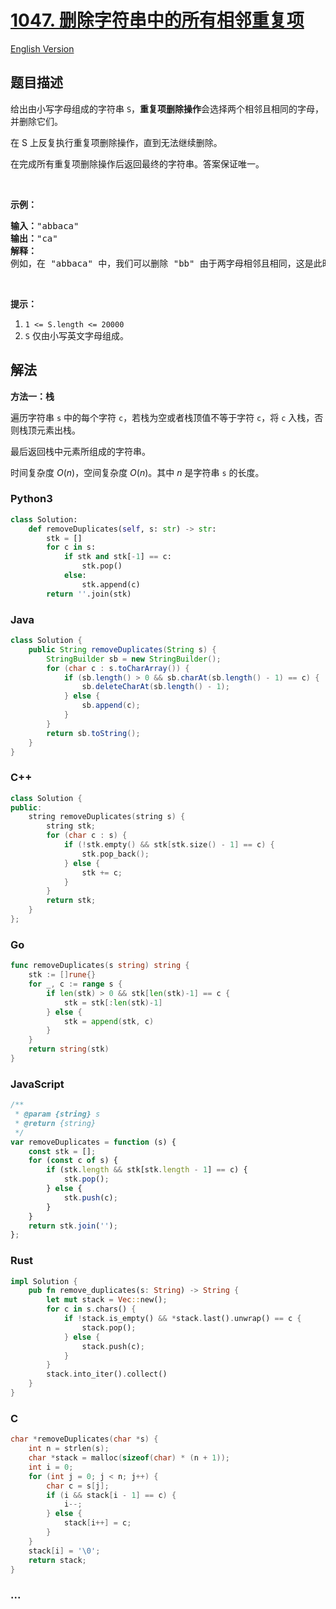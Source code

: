 # [1047. 删除字符串中的所有相邻重复项](https://leetcode.cn/problems/remove-all-adjacent-duplicates-in-string)

[English Version](/solution/1000-1099/1047.Remove%20All%20Adjacent%20Duplicates%20In%20String/README_EN.md)

## 题目描述

<!-- 这里写题目描述 -->

<p>给出由小写字母组成的字符串&nbsp;<code>S</code>，<strong>重复项删除操作</strong>会选择两个相邻且相同的字母，并删除它们。</p>

<p>在 S 上反复执行重复项删除操作，直到无法继续删除。</p>

<p>在完成所有重复项删除操作后返回最终的字符串。答案保证唯一。</p>

<p>&nbsp;</p>

<p><strong>示例：</strong></p>

<pre><strong>输入：</strong>&quot;abbaca&quot;
<strong>输出：</strong>&quot;ca&quot;
<strong>解释：</strong>
例如，在 &quot;abbaca&quot; 中，我们可以删除 &quot;bb&quot; 由于两字母相邻且相同，这是此时唯一可以执行删除操作的重复项。之后我们得到字符串 &quot;aaca&quot;，其中又只有 &quot;aa&quot; 可以执行重复项删除操作，所以最后的字符串为 &quot;ca&quot;。
</pre>

<p>&nbsp;</p>

<p><strong>提示：</strong></p>

<ol>
	<li><code>1 &lt;= S.length &lt;= 20000</code></li>
	<li><code>S</code> 仅由小写英文字母组成。</li>
</ol>

## 解法

<!-- 这里可写通用的实现逻辑 -->

**方法一：栈**

遍历字符串 `s` 中的每个字符 `c`，若栈为空或者栈顶值不等于字符 `c`，将 `c` 入栈，否则栈顶元素出栈。

最后返回栈中元素所组成的字符串。

时间复杂度 $O(n)$，空间复杂度 $O(n)$。其中 $n$ 是字符串 `s` 的长度。

<!-- tabs:start -->

### **Python3**

<!-- 这里可写当前语言的特殊实现逻辑 -->

```python
class Solution:
    def removeDuplicates(self, s: str) -> str:
        stk = []
        for c in s:
            if stk and stk[-1] == c:
                stk.pop()
            else:
                stk.append(c)
        return ''.join(stk)
```

### **Java**

<!-- 这里可写当前语言的特殊实现逻辑 -->

```java
class Solution {
    public String removeDuplicates(String s) {
        StringBuilder sb = new StringBuilder();
        for (char c : s.toCharArray()) {
            if (sb.length() > 0 && sb.charAt(sb.length() - 1) == c) {
                sb.deleteCharAt(sb.length() - 1);
            } else {
                sb.append(c);
            }
        }
        return sb.toString();
    }
}
```

### **C++**

```cpp
class Solution {
public:
    string removeDuplicates(string s) {
        string stk;
        for (char c : s) {
            if (!stk.empty() && stk[stk.size() - 1] == c) {
                stk.pop_back();
            } else {
                stk += c;
            }
        }
        return stk;
    }
};
```

### **Go**

```go
func removeDuplicates(s string) string {
	stk := []rune{}
	for _, c := range s {
		if len(stk) > 0 && stk[len(stk)-1] == c {
			stk = stk[:len(stk)-1]
		} else {
			stk = append(stk, c)
		}
	}
	return string(stk)
}
```

### **JavaScript**

```js
/**
 * @param {string} s
 * @return {string}
 */
var removeDuplicates = function (s) {
    const stk = [];
    for (const c of s) {
        if (stk.length && stk[stk.length - 1] == c) {
            stk.pop();
        } else {
            stk.push(c);
        }
    }
    return stk.join('');
};
```

### **Rust**

```rust
impl Solution {
    pub fn remove_duplicates(s: String) -> String {
        let mut stack = Vec::new();
        for c in s.chars() {
            if !stack.is_empty() && *stack.last().unwrap() == c {
                stack.pop();
            } else {
                stack.push(c);
            }
        }
        stack.into_iter().collect()
    }
}
```

### **C**

```c
char *removeDuplicates(char *s) {
    int n = strlen(s);
    char *stack = malloc(sizeof(char) * (n + 1));
    int i = 0;
    for (int j = 0; j < n; j++) {
        char c = s[j];
        if (i && stack[i - 1] == c) {
            i--;
        } else {
            stack[i++] = c;
        }
    }
    stack[i] = '\0';
    return stack;
}
```

### **...**

```

```

<!-- tabs:end -->

